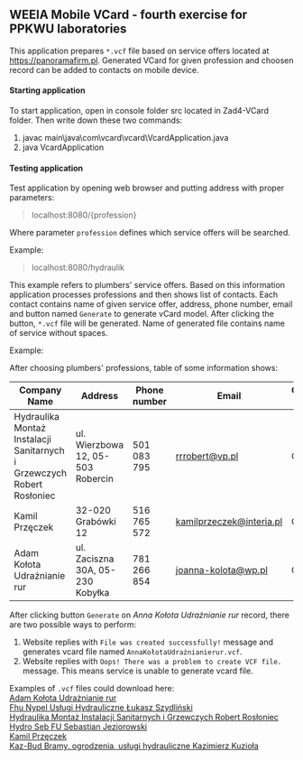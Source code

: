 ## WEEIA Mobile VCard - fourth exercise for PPKWU laboratories

This application prepares `*.vcf` file based on service offers located at https://panoramafirm.pl. Generated VCard for given profession and choosen record can be added to contacts on mobile device.

#### Starting application

To start application, open in console folder src located in Zad4-VCard folder. Then write down these two commands:

 1. javac main\java\com\vcard\vcard\VcardApplication.java
 2. java VcardApplication

#### Testing application

 Test application by opening web browser and putting address with proper parameters: 
 
 > localhost:8080/{profession}

 Where parameter `profession` defines which service offers will be searched.

 Example:

 > localhost:8080/hydraulik

This example refers to plumbers' service offers. Based on this information application processes professions and then shows list of contacts. 
Each contact contains name of given service offer, address, phone number, email and button named `Generate` to generate vCard model. After clicking the button, `*.vcf` file will be generated.
Name of generated file contains name of service without spaces.

Example:

After choosing plumbers' professions, table of some information shows:

| Company Name                                                           | Address                           | Phone number | Email                    | Generate VCard |
|------------------------------------------------------------------------|-----------------------------------|--------------|--------------------------|----------------|
| Hydraulika Montaż Instalacji Sanitarnych i Grzewczych Robert Rosłoniec | ul. Wierzbowa 12, 05-503 Robercin | 501 083 795  | rrrobert@vp.pl           | Generate       |
| Kamil Przęczek                                                         | 32-020 Grabówki 12                | 516 765 572  | kamilprzeczek@interia.pl | Generate       |
| Adam Kołota Udrażnianie rur                                            | ul. Zaciszna 30A, 05-230 Kobyłka  | 781 266 854  | joanna-kolota@wp.pl      | Generate       |

After clicking button `Generate` on *Anna Kołota Udrażnianie rur* record, there are two possible ways to perform:

1) Website replies with `File was created successfully!` message and generates vcard file named `AnnaKołotaUdrażnianierur.vcf`. 
2) Website replies with `Oops! There was a problem to create VCF file.` message. This means service is unable to generate vcard file.

Examples of `.vcf` files could download here:
<br>
<a href="AdamKołotaUdrażnianierur.vcf" download="download"> Adam Kołota Udrażnianie rur </a>
<br>
<a href="FhuNypelUsługiHydrauliczneŁukaszSzydliński.vcf" download="FhuNypelUsługiHydrauliczneŁukaszSzydliński"> Fhu Nypel Usługi Hydrauliczne Łukasz Szydliński </a>
<br>
<a href="HydraulikaMontażInstalacjiSanitarnychiGrzewczychRobertRosłoniec.vcf" download="HydraulikaMontażInstalacjiSanitarnychiGrzewczychRobertRosłoniec"> Hydraulika Montaż Instalacji Sanitarnych i Grzewczych Robert Rosłoniec </a>
<br>
<a href="HydroSebFUSebastianJeziorowski.vcf" download="HydroSebFUSebastianJeziorowski"> Hydro Seb FU Sebastian Jeziorowski </a>
<br>
<a href="KamilPrzęczek.vcf" download="KamilPrzęczek"> Kamil Przęczek </a>
<br>
<a href="Kaz-BudBramy,ogrodzenia,usługihydrauliczneKazimierzKuzioła.vcf" download="Kaz-BudBramy,ogrodzenia,usługihydrauliczneKazimierzKuzioła"> Kaz-Bud Bramy, ogrodzenia, usługi hydrauliczne Kazimierz Kuzioła </a>
<br>

